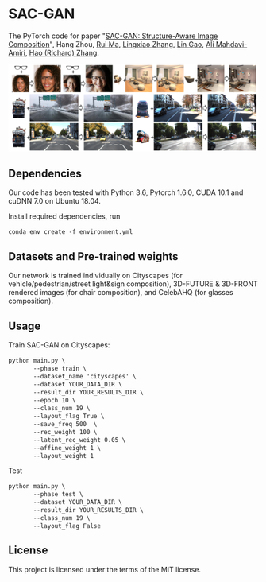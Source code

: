 # SAC-GAN

The PyTorch code for paper "[SAC-GAN: Structure-Aware Image Composition](https://arxiv.org/abs/2112.06596)", Hang Zhou, [Rui Ma](https://ruim-jlu.github.io/), [Lingxiao Zhang](https://scholar.google.com/citations?user=Feu8yU0AAAAJ&hl=en), [Lin Gao](http://geometrylearning.com/lin/), [Ali Mahdavi-Amiri](https://www.sfu.ca/~amahdavi/Home.html), [Hao (Richard) Zhang](https://www.cs.sfu.ca/~haoz/).

<img src='img/teaser.png' />

Dependencies
--
Our code has been tested with Python 3.6, Pytorch 1.6.0, CUDA 10.1 and cuDNN 7.0 on Ubuntu 18.04.

Install required dependencies, run
```
conda env create -f environment.yml
```

Datasets and Pre-trained weights
--
Our network is trained individually on Cityscapes (for vehicle/pedestrian/street light&sign composition), 3D-FUTURE & 3D-FRONT rendered images (for chair composition), and CelebAHQ (for glasses composition). 


Usage
--

Train SAC-GAN on Cityscapes: 
```
python main.py \
       --phase train \
       --dataset_name 'cityscapes' \
       --dataset YOUR_DATA_DIR \
       --result_dir YOUR_RESULTS_DIR \
       --epoch 10 \
       --class_num 19 \
       --layout_flag True \
       --save_freq 500  \
       --rec_weight 100 \
       --latent_rec_weight 0.05 \
       --affine_weight 1 \
       --layout_weight 1
```

Test
```
python main.py \
       --phase test \
       --dataset YOUR_DATA_DIR \
       --result_dir YOUR_RESULTS_DIR \
       --class_num 19 \
       --layout_flag False
```

License
--
This project is licensed under the terms of the MIT license. 
